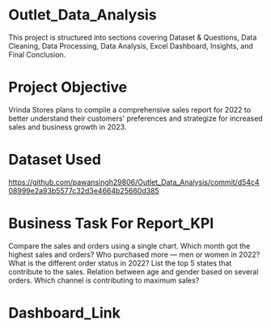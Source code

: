 # Outlet_Data_Analysis 
This project is structured into sections covering Dataset & Questions, Data Cleaning, Data Processing, Data Analysis, Excel Dashboard, Insights, and Final Conclusion.
# Project Objective
Vrinda Stores plans to compile a comprehensive sales report for 2022 to better understand their customers' preferences and strategize for increased sales and business growth in 2023.
# Dataset Used 
https://github.com/pawansingh29806/Outlet_Data_Analysis/commit/d54c408999e2a93b5577c32d3e4664b25660d385
# Business Task For Report_KPI
Compare the sales and orders using a single chart.
Which month got the highest sales and orders?
Who purchased more — men or women in 2022?
What is the different order status in 2022?
List the top 5 states that contribute to the sales.
Relation between age and gender based on several orders.
Which channel is contributing to maximum sales?
# Dashboard_Link



